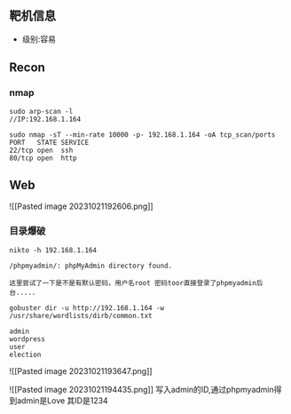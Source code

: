 ## 靶机信息
- 级别:容易


## Recon
### nmap
```shell
sudo arp-scan -l
//IP:192.168.1.164

sudo nmap -sT --min-rate 10000 -p- 192.168.1.164 -oA tcp_scan/ports
PORT   STATE SERVICE                                                                    
22/tcp open  ssh                                                                        
80/tcp open  http                                                                       

```

## Web

![[Pasted image 20231021192606.png]]

### 目录爆破

```shell
nikto -h 192.168.1.164

/phpmyadmin/: phpMyAdmin directory found.

这里尝试了一下是不是有默认密码，用户名root 密码toor直接登录了phpmyadmin后台.....
```

```shell
gobuster dir -u http://192.168.1.164 -w /usr/share/wordlists/dirb/common.txt

admin
wordpress
user
election

```

![[Pasted image 20231021193647.png]]


![[Pasted image 20231021194435.png]]
写入admin的ID,通过phpmyadmin得到admin是Love 其ID是1234
